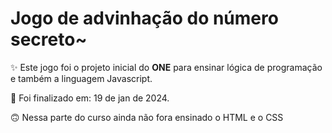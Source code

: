 # Jogo de advinhação do número secreto~
 
 ✨ Este jogo foi o projeto inicial do <b>ONE</b> para ensinar lógica de programação e também a linguagem Javascript.

 🎯 Foi finalizado em: 19 de jan de 2024.

 🙃 Nessa parte do curso ainda não fora ensinado o HTML e o CSS

